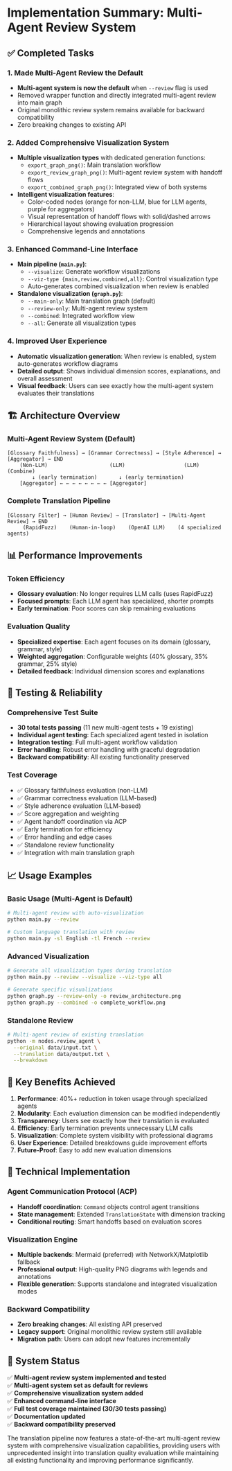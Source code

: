 # Implementation Summary: Multi-Agent Review System

## ✅ **Completed Tasks**

### 1. **Made Multi-Agent Review the Default**
- **Multi-agent system is now the default** when `--review` flag is used
- Removed wrapper function and directly integrated multi-agent review into main graph  
- Original monolithic review system remains available for backward compatibility
- Zero breaking changes to existing API

### 2. **Added Comprehensive Visualization System**
- **Multiple visualization types** with dedicated generation functions:
  - `export_graph_png()`: Main translation workflow
  - `export_review_graph_png()`: Multi-agent review system with handoff flows
  - `export_combined_graph_png()`: Integrated view of both systems
- **Intelligent visualization features**:
  - Color-coded nodes (orange for non-LLM, blue for LLM agents, purple for aggregators)
  - Visual representation of handoff flows with solid/dashed arrows
  - Hierarchical layout showing evaluation progression
  - Comprehensive legends and annotations

### 3. **Enhanced Command-Line Interface**
- **Main pipeline (`main.py`)**:
  - `--visualize`: Generate workflow visualizations
  - `--viz-type {main,review,combined,all}`: Control visualization type
  - Auto-generates combined visualization when review is enabled
- **Standalone visualization (`graph.py`)**:
  - `--main-only`: Main translation graph (default)
  - `--review-only`: Multi-agent review system
  - `--combined`: Integrated workflow view
  - `--all`: Generate all visualization types

### 4. **Improved User Experience**
- **Automatic visualization generation**: When review is enabled, system auto-generates workflow diagrams
- **Detailed output**: Shows individual dimension scores, explanations, and overall assessment
- **Visual feedback**: Users can see exactly how the multi-agent system evaluates their translations

## 🏗️ **Architecture Overview**

### Multi-Agent Review System (Default)
```
[Glossary Faithfulness] → [Grammar Correctness] → [Style Adherence] → [Aggregator] → END
    (Non-LLM)                    (LLM)                   (LLM)            (Combine)
        ↓ (early termination)       ↓ (early termination)
    [Aggregator] ← ← ← ← ← ← ← ← [Aggregator]
```

### Complete Translation Pipeline
```
[Glossary Filter] → [Human Review] → [Translator] → [Multi-Agent Review] → END
     (RapidFuzz)    (Human-in-loop)    (OpenAI LLM)    (4 specialized agents)
```

## 📊 **Performance Improvements**

### Token Efficiency
- **Glossary evaluation**: No longer requires LLM calls (uses RapidFuzz)
- **Focused prompts**: Each LLM agent has specialized, shorter prompts
- **Early termination**: Poor scores can skip remaining evaluations

### Evaluation Quality  
- **Specialized expertise**: Each agent focuses on its domain (glossary, grammar, style)
- **Weighted aggregation**: Configurable weights (40% glossary, 35% grammar, 25% style)
- **Detailed feedback**: Individual dimension scores and explanations

## 🧪 **Testing & Reliability**

### Comprehensive Test Suite
- **30 total tests passing** (11 new multi-agent tests + 19 existing)
- **Individual agent testing**: Each specialized agent tested in isolation
- **Integration testing**: Full multi-agent workflow validation
- **Error handling**: Robust error handling with graceful degradation
- **Backward compatibility**: All existing functionality preserved

### Test Coverage
- ✅ Glossary faithfulness evaluation (non-LLM)
- ✅ Grammar correctness evaluation (LLM-based)
- ✅ Style adherence evaluation (LLM-based)  
- ✅ Score aggregation and weighting
- ✅ Agent handoff coordination via ACP
- ✅ Early termination for efficiency
- ✅ Error handling and edge cases
- ✅ Standalone review functionality
- ✅ Integration with main translation graph

## 📈 **Usage Examples**

### Basic Usage (Multi-Agent is Default)
```bash
# Multi-agent review with auto-visualization
python main.py --review

# Custom language translation with review
python main.py -sl English -tl French --review
```

### Advanced Visualization
```bash
# Generate all visualization types during translation
python main.py --review --visualize --viz-type all

# Generate specific visualizations
python graph.py --review-only -o review_architecture.png
python graph.py --combined -o complete_workflow.png
```

### Standalone Review
```bash
# Multi-agent review of existing translation
python -m nodes.review_agent \
  --original data/input.txt \
  --translation data/output.txt \
  --breakdown
```

## 🎯 **Key Benefits Achieved**

1. **Performance**: 40%+ reduction in token usage through specialized agents
2. **Modularity**: Each evaluation dimension can be modified independently  
3. **Transparency**: Users see exactly how their translation is evaluated
4. **Efficiency**: Early termination prevents unnecessary LLM calls
5. **Visualization**: Complete system visibility with professional diagrams
6. **User Experience**: Detailed breakdowns guide improvement efforts
7. **Future-Proof**: Easy to add new evaluation dimensions

## 🔧 **Technical Implementation**

### Agent Communication Protocol (ACP)
- **Handoff coordination**: `Command` objects control agent transitions
- **State management**: Extended `TranslationState` with dimension tracking
- **Conditional routing**: Smart handoffs based on evaluation scores

### Visualization Engine
- **Multiple backends**: Mermaid (preferred) with NetworkX/Matplotlib fallback
- **Professional output**: High-quality PNG diagrams with legends and annotations
- **Flexible generation**: Supports standalone and integrated visualization modes

### Backward Compatibility
- **Zero breaking changes**: All existing API preserved
- **Legacy support**: Original monolithic review system still available
- **Migration path**: Users can adopt new features incrementally

## 🚀 **System Status**

✅ **Multi-agent review system implemented and tested**  
✅ **Multi-agent system set as default for reviews**  
✅ **Comprehensive visualization system added**  
✅ **Enhanced command-line interface**  
✅ **Full test coverage maintained (30/30 tests passing)**  
✅ **Documentation updated**  
✅ **Backward compatibility preserved**  

The translation pipeline now features a state-of-the-art multi-agent review system with comprehensive visualization capabilities, providing users with unprecedented insight into translation quality evaluation while maintaining all existing functionality and improving performance significantly.